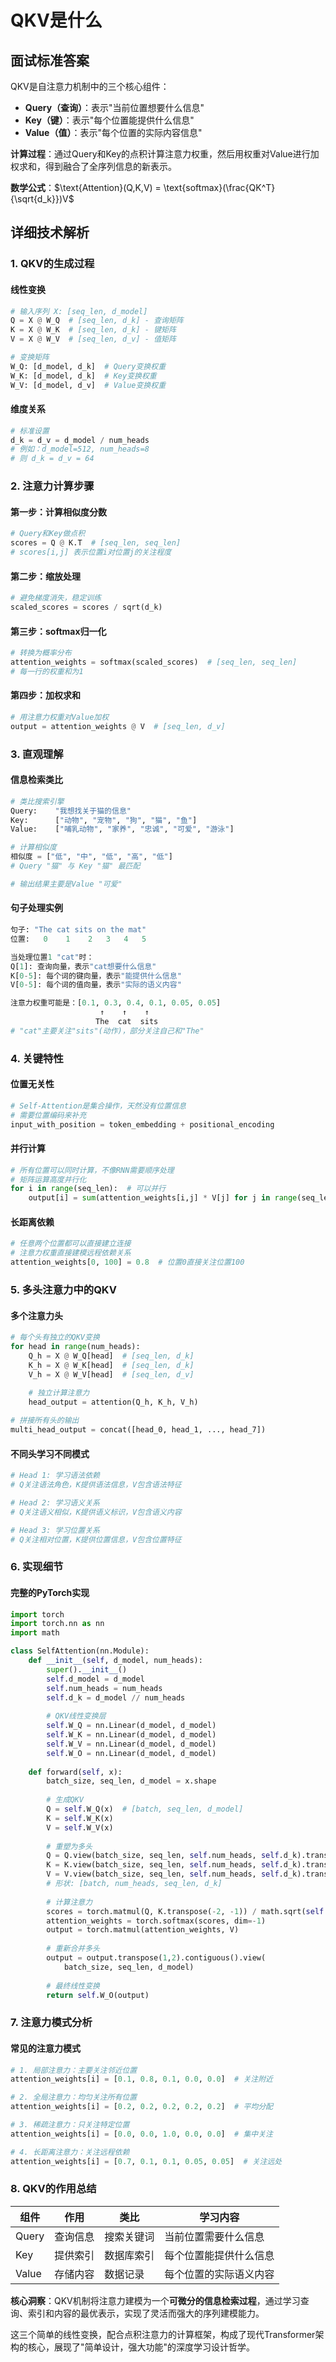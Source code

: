 # QKV是什么

## 面试标准答案

QKV是自注意力机制中的三个核心组件：
- **Query（查询）**：表示"当前位置想要什么信息"
- **Key（键）**：表示"每个位置能提供什么信息"  
- **Value（值）**：表示"每个位置的实际内容信息"

**计算过程**：通过Query和Key的点积计算注意力权重，然后用权重对Value进行加权求和，得到融合了全序列信息的新表示。

**数学公式**：$\text{Attention}(Q,K,V) = \text{softmax}(\frac{QK^T}{\sqrt{d_k}})V$

## 详细技术解析

### 1. QKV的生成过程

#### 线性变换
```python
# 输入序列 X: [seq_len, d_model]
Q = X @ W_Q  # [seq_len, d_k] - 查询矩阵
K = X @ W_K  # [seq_len, d_k] - 键矩阵  
V = X @ W_V  # [seq_len, d_v] - 值矩阵

# 变换矩阵
W_Q: [d_model, d_k]  # Query变换权重
W_K: [d_model, d_k]  # Key变换权重
W_V: [d_model, d_v]  # Value变换权重
```

#### 维度关系
```python
# 标准设置
d_k = d_v = d_model / num_heads
# 例如：d_model=512, num_heads=8
# 则 d_k = d_v = 64
```

### 2. 注意力计算步骤

#### 第一步：计算相似度分数
```python
# Query和Key做点积
scores = Q @ K.T  # [seq_len, seq_len]
# scores[i,j] 表示位置i对位置j的关注程度
```

#### 第二步：缩放处理
```python
# 避免梯度消失，稳定训练
scaled_scores = scores / sqrt(d_k)
```

#### 第三步：softmax归一化
```python
# 转换为概率分布
attention_weights = softmax(scaled_scores)  # [seq_len, seq_len]
# 每一行的权重和为1
```

#### 第四步：加权求和
```python
# 用注意力权重对Value加权
output = attention_weights @ V  # [seq_len, d_v]
```

### 3. 直观理解

#### 信息检索类比
```python
# 类比搜索引擎
Query:    "我想找关于猫的信息"
Key:      ["动物", "宠物", "狗", "猫", "鱼"]  
Value:    ["哺乳动物", "家养", "忠诚", "可爱", "游泳"]

# 计算相似度
相似度 = ["低", "中", "低", "高", "低"]
# Query "猫" 与 Key "猫" 最匹配

# 输出结果主要是Value "可爱"
```

#### 句子处理实例
```python
句子: "The cat sits on the mat"
位置:   0    1    2   3   4   5

当处理位置1 "cat"时：
Q[1]: 查询向量，表示"cat想要什么信息"
K[0-5]: 每个词的键向量，表示"能提供什么信息"  
V[0-5]: 每个词的值向量，表示"实际的语义内容"

注意力权重可能是：[0.1, 0.3, 0.4, 0.1, 0.05, 0.05]
                    ↑    ↑    ↑
                   The  cat  sits
# "cat"主要关注"sits"(动作)，部分关注自己和"The"
```

### 4. 关键特性

#### 位置无关性
```python
# Self-Attention是集合操作，天然没有位置信息
# 需要位置编码来补充
input_with_position = token_embedding + positional_encoding
```

#### 并行计算
```python
# 所有位置可以同时计算，不像RNN需要顺序处理
# 矩阵运算高度并行化
for i in range(seq_len):  # 可以并行
    output[i] = sum(attention_weights[i,j] * V[j] for j in range(seq_len))
```

#### 长距离依赖
```python
# 任意两个位置都可以直接建立连接
# 注意力权重直接建模远程依赖关系
attention_weights[0, 100] = 0.8  # 位置0直接关注位置100
```

### 5. 多头注意力中的QKV

#### 多个注意力头
```python
# 每个头有独立的QKV变换
for head in range(num_heads):
    Q_h = X @ W_Q[head]  # [seq_len, d_k]
    K_h = X @ W_K[head]  # [seq_len, d_k]
    V_h = X @ W_V[head]  # [seq_len, d_v]
    
    # 独立计算注意力
    head_output = attention(Q_h, K_h, V_h)

# 拼接所有头的输出
multi_head_output = concat([head_0, head_1, ..., head_7])
```

#### 不同头学习不同模式
```python
# Head 1: 学习语法依赖
# Q关注语法角色，K提供语法信息，V包含语法特征

# Head 2: 学习语义关系  
# Q关注语义相似，K提供语义标识，V包含语义内容

# Head 3: 学习位置关系
# Q关注相对位置，K提供位置信息，V包含位置特征
```


### 6. 实现细节

#### 完整的PyTorch实现
```python
import torch
import torch.nn as nn
import math

class SelfAttention(nn.Module):
    def __init__(self, d_model, num_heads):
        super().__init__()
        self.d_model = d_model
        self.num_heads = num_heads
        self.d_k = d_model // num_heads
        
        # QKV线性变换层
        self.W_Q = nn.Linear(d_model, d_model)
        self.W_K = nn.Linear(d_model, d_model) 
        self.W_V = nn.Linear(d_model, d_model)
        self.W_O = nn.Linear(d_model, d_model)
        
    def forward(self, x):
        batch_size, seq_len, d_model = x.shape
        
        # 生成QKV
        Q = self.W_Q(x)  # [batch, seq_len, d_model]
        K = self.W_K(x)
        V = self.W_V(x)
        
        # 重塑为多头
        Q = Q.view(batch_size, seq_len, self.num_heads, self.d_k).transpose(1,2)
        K = K.view(batch_size, seq_len, self.num_heads, self.d_k).transpose(1,2)  
        V = V.view(batch_size, seq_len, self.num_heads, self.d_k).transpose(1,2)
        # 形状: [batch, num_heads, seq_len, d_k]
        
        # 计算注意力
        scores = torch.matmul(Q, K.transpose(-2, -1)) / math.sqrt(self.d_k)
        attention_weights = torch.softmax(scores, dim=-1)
        output = torch.matmul(attention_weights, V)
        
        # 重新合并多头
        output = output.transpose(1,2).contiguous().view(
            batch_size, seq_len, d_model)
        
        # 最终线性变换
        return self.W_O(output)
```

### 7. 注意力模式分析

#### 常见的注意力模式
```python
# 1. 局部注意力：主要关注邻近位置
attention_weights[i] = [0.1, 0.8, 0.1, 0.0, 0.0]  # 关注附近

# 2. 全局注意力：均匀关注所有位置  
attention_weights[i] = [0.2, 0.2, 0.2, 0.2, 0.2]  # 平均分配

# 3. 稀疏注意力：只关注特定位置
attention_weights[i] = [0.0, 0.0, 1.0, 0.0, 0.0]  # 集中关注

# 4. 长距离注意力：关注远程依赖
attention_weights[i] = [0.7, 0.1, 0.1, 0.05, 0.05]  # 关注远处
```

### 8. QKV的作用总结

| 组件  | 作用     | 类比       | 学习内容               |
| ----- | -------- | ---------- | ---------------------- |
| Query | 查询信息 | 搜索关键词 | 当前位置需要什么信息   |
| Key   | 提供索引 | 数据库索引 | 每个位置能提供什么信息 |
| Value | 存储内容 | 数据记录   | 每个位置的实际语义内容 |

**核心洞察**：QKV机制将注意力建模为一个**可微分的信息检索过程**，通过学习查询、索引和内容的最优表示，实现了灵活而强大的序列建模能力。

这三个简单的线性变换，配合点积注意力的计算框架，构成了现代Transformer架构的核心，展现了"简单设计，强大功能"的深度学习设计哲学。
